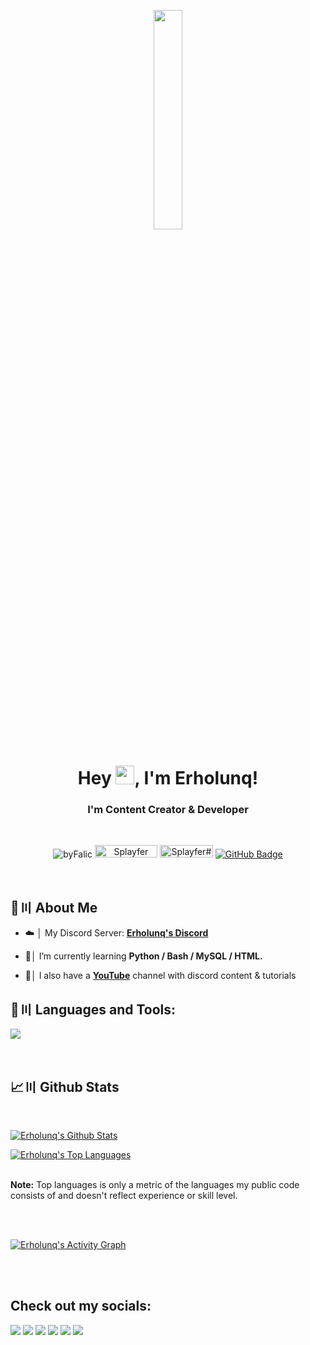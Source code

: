 <p align="center">
<a href="#"><img width="30%" height="auto" src="https://cdn.discordapp.com/attachments/985551183479463998/1001856009670758470/coding2.gif" height="175px"/></a>
</p>

<h1 align="center">Hey <img src="https://raw.githubusercontent.com/MartinHeinz/MartinHeinz/master/wave.gif" width="30px" height="30px">, I'm Erholunq!</h1>
<h3 align="center">I'm Content Creator & Developer</h3>

<br>


<p align="center">
    <img src="https://img.shields.io/github/followers/splayfery?label=Github&logo=github&style=flat-square" alt="byFalic">
        <a href="https://youtube.com/@byfalic"><img src="https://img.shields.io/youtube/channel/views/UCGvcLOmPKMv4JstBZezFkHA?label=YouTube&logo=YouTube&style=flat-square" alt="Splayfer" width="100" height="20"/></a>
    <a href="https://discord.gg/aqyKUNyCnk"><img src="https://img.shields.io/badge/Discord-7488cd?style=for-the-badge&logo=discord&logoColor=white" alt="Splayfer#9999" width="85" height="20"/></a>
    <a href="https://github.com/byFalic?tab=followers"><img src="https://img.shields.io/github/followers/byFalic?label=Followers&style=social" alt="GitHub Badge"></a>
</p>



<br>

## 🔎〣 About Me

- ☁️ │ My Discord Server: **[Erholunq's Discord](https://discord.gg/aqyKUNyCnk)**

- 🌱│ I’m currently learning **Python / Bash / MySQL / HTML.**

- 🎥│ I also have a **[YouTube](https://youtube.com/@Erholunq)** channel with discord content & tutorials

## 🚀〣 Languages and Tools:

![](https://skillicons.dev/icons?i=java,github,bash,git,discord,bots)

<br/>

## 📈〣 Github Stats

  <br/>
    <p float="above">
    <a href="https://github.com/byFalic/github-readme-stats"><img alt="Erholunq's Github Stats" src="https://github-readme-stats.vercel.app/api?username=byFalic&show_icons=true&count_private=true&theme=react&hide_border=true&bg_color=0D1117" /></a>
    
  <a href="https://github.com/byFalic/github-readme-stats"><img alt="Erholunq's Top Languages" src="https://github-readme-stats.vercel.app/api/top-langs/?username=byFalic&langs_count=8&count_private=true&layout=compact&theme=react&hide_border=true&bg_color=0D1117" /></a>
    </p>
    <br/>
  <b>Note:</b> Top languages is only a metric of the languages my public code consists of and doesn't reflect experience or skill level.

<br/>
<br/>

<p align="right">

<a href="https://github.com/byFalic/github-readme-activity-graph"><img alt="Erholunq's Activity Graph" src="https://activity-graph.herokuapp.com/graph?username=byFalic&bg_color=0D1117&color=5BCDEC&line=5BCDEC&point=FFFFFF&hide_border=true" /></a>

</p>

<br/>
<br/>

## Check out my socials:
<p align="left">

<a href = "https://youtube.com/@Erholunq"><img src="https://img.icons8.com/fluent/48/000000/youtube.png"/></a>
<a href = "https://twitch.tv/Erholunq"><img src="https://img.icons8.com/fluent/48/000000/twitch.png"/></a>
<a href = "https://twitter.com/Erholunq"><img src="https://img.icons8.com/fluent/48/000000/twitter.png"/></a>
<a href = "https://www.instagram.com/Erholunq/"><img src="https://img.icons8.com/fluent/48/000000/instagram-new.png"/></a>
<a href = "https://www.reddit.com/Erholunq/"><img src="https://img.icons8.com/fluent/48/000000/reddit.png"/></a>
<a href = "https://linktr.ee/Erholunq"><img src="https://img.icons8.com/color/48/000000/linktree.png"/></a>

</p>
